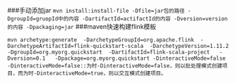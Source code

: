 ###手动添加jar
`mvn install:install-file -Dfile=jar包的路径 -DgroupId=gruopId中的内容 -DartifactId=actifactId的内容 -Dversion=version的内容 -Dpackaging=jar`
###maven快速构建flink模板
```
mvn archetype:generate  -DarchetypeGroupId=org.apache.flink	 -DarchetypeArtifactId=flink-quickstart-scala  -DarchetypeVersion=1.11.2  -DgroupId=org.myorg.quickstart  -DartifactId=flink-scala-project	 -Dversion=0.1	 -Dpackage=org.myorg.quickstart	-DinteractiveMode=false
-DinteractiveMode=false::为时-DinteractiveMode=false，则以批处理模式创建项目，而为时-DinteractiveMode=true，则以交互模式创建项目。
```
